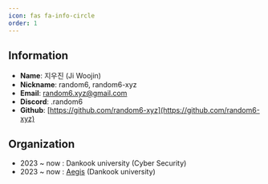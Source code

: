 ```yaml
---
icon: fas fa-info-circle
order: 1
---
```


## **Information**

- **Name**: 지우진 (Ji Woojin)
- **Nickname**: random6, random6-xyz
- **Email**: [random6.xyz@gmail.com](mailto:random6.xyz@gmail.com)
- **Discord**: .random6
- **Github**: [https://github.com/random6-xyz](https://github.com/random6-xyz)

## **Organization**

- 2023 ~ now : Dankook university (Cyber Security)
- 2023 ~ now : [Aegis](https://cms.dankook.ac.kr/web/club/aegis) (Dankook university)
